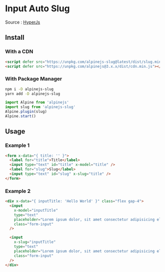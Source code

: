 # Input Auto Slug

Source : [HyperJs](https://js.hyperui.dev/components/input-slug)

## Install

### With a CDN
```html
<script defer src="https://unpkg.com/alpinejs-slug@latest/dist/slug.min.js"></script>
<script defer src="https://unpkg.com/alpinejs@3.x.x/dist/cdn.min.js"></script>
```
### With Package Manager
```bash
npm i -D alpinejs-slug
yarn add -D alpinejs-slug
```
```js
import Alpine from 'alpinejs'
import slug from 'alpinejs-slug'
Alpine.plugin(slug)
Alpine.start()
```

## Usage
### Example 1
```html
<form x-data="{ title: '' }">
  <label for="title">Title</label>
  <input type="text" id="title" x-model="title" />
  <label for="slug">Slug</label>
  <input type="text" id="slug" x-slug="title" />
</form>
```
### Example 2
```html
<div x-data="{ inputTitle: 'Hello World' }" class="flex gap-4">
  <input
    x-model="inputTitle"
    type="text"
    placeholder="Lorem ipsum dolor, sit amet consectetur adipisicing elit..."
    class="form-input"
  />

  <input
    x-slug="inputTitle"
    type="text"
    placeholder="Lorem ipsum dolor, sit amet consectetur adipisicing elit..."
    class="form-input"
  />
</div>
```